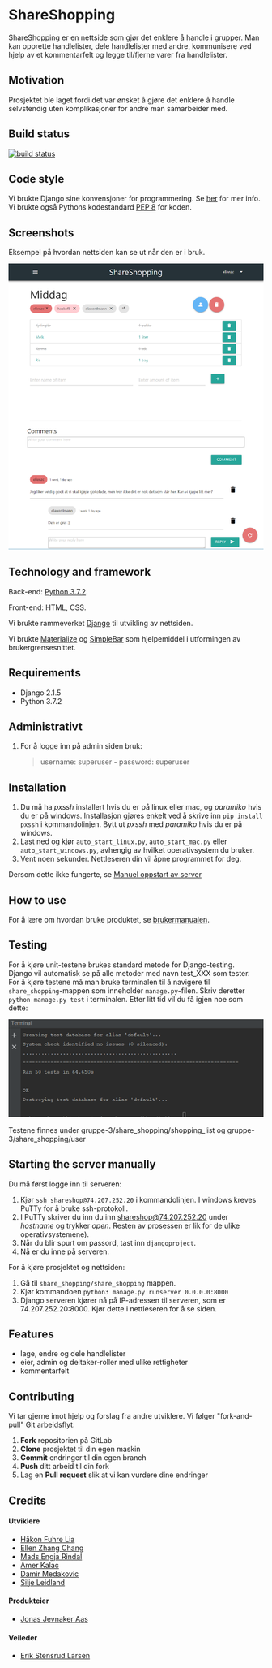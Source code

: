 # **ShareShopping**

ShareShopping er en nettside som gjør det enklere å handle i grupper. 
Man kan opprette handlelister, dele handlelister med andre, kommunisere ved hjelp av et kommentarfelt og legge til/fjerne varer fra handlelister.

## Motivation
Prosjektet ble laget fordi det var ønsket å gjøre det enklere å handle selvstendig uten komplikasjoner for andre man samarbeider med.

## Build status

[![build status](https://gitlab.stud.idi.ntnu.no/programvareutvikling-v19/gruppe-3/badges/master/build.svg)](https://gitlab.stud.idi.ntnu.no/programvareutvikling-v19/gruppe-3/-/jobs)


## Code style

Vi brukte Django sine konvensjoner for programmering. Se [her](https://docs.djangoproject.com/en/2.2/internals/contributing/writing-code/coding-style/) for mer info.
Vi brukte også Pythons kodestandard [PEP 8](https://www.python.org/dev/peps/pep-0008/) for koden. <br>

## Screenshots

Eksempel på hvordan nettsiden kan se ut når den er i bruk.

![Alt-Text](readmeImages/ShareShoppingPreview.png)

## Technology and framework

Back-end: [Python 3.7.2](https://www.python.org/downloads/release/python-372/).<br>

Front-end: HTML, CSS. <br>

Vi brukte rammeverket [Django](https://www.djangoproject.com/) til utvikling av nettsiden.<br>

Vi brukte [Materialize](https://materializecss.com/) og [SimpleBar](https://grsmto.github.io/simplebar/) som hjelpemiddel i utformingen av brukergrensesnittet.


## Requirements
- Django 2.1.5
- Python 3.7.2


## Administrativt

1. For å logge inn på admin siden bruk:
    > username: superuser   -   password: superuser


## Installation

1. Du må ha *pxssh* installert hvis du er på linux eller mac, og *paramiko* hvis du er på windows. Installasjon gjøres enkelt ved å skrive inn `pip install pxssh` i kommandolinjen.
   Bytt ut *pxssh* med *paramiko* hvis du er på windows. 
2. Last ned og kjør `auto_start_linux.py`, `auto_start_mac.py` eller `auto_start_windows.py`, avhengig av hvilket operativsystem du bruker.
3. Vent noen sekunder. Nettleseren din vil åpne programmet for deg.

Dersom dette ikke fungerte, se [Manuel oppstart av server](https://gitlab.stud.idi.ntnu.no/programvareutvikling-v19/gruppe-3#manuel-oppstart-av-server)


## How to use
For å lære om hvordan bruke produktet, se [brukermanualen](https://gitlab.stud.idi.ntnu.no/programvareutvikling-v19/gruppe-3/wikis/Brukermanual).

## Testing

For å kjøre unit-testene brukes standard metode for Django-testing. <br>
Django vil automatisk se på alle metoder med navn test_XXX som tester. <br>
For å kjøre testene må man bruke terminalen til å navigere til `share_shopping`-mappen som inneholder `manage.py`-filen. Skriv deretter
`python manage.py test` i terminalen. Etter litt tid vil du få igjen noe som dette:

![alt text](readmeImages/TestResultPreview.png)

Testene finnes under gruppe-3/share_shopping/shopping_list og gruppe-3/share_shopping/user



## Starting the server manually
Du må først logge inn til serveren:

1. Kjør `ssh shareshop@74.207.252.20` i kommandolinjen. I windows kreves PuTTy for å bruke ssh-protokoll.
2. I PuTTy skriver du inn du inn shareshop@74.207.252.20 under *hostname* og trykker *open*. Resten av prosessen er lik for de ulike operativsystemene).
3. Når du blir spurt om passord, tast inn `djangoproject`.
4. Nå er du inne på serveren. 

For å kjøre prosjektet og nettsiden:

1. Gå til `share_shopping/share_shopping` mappen.
2. Kjør kommandoen `python3 manage.py runserver 0.0.0.0:8000`
3. Django serveren kjører nå på IP-adressen til serveren, som er 74.207.252.20:8000. Kjør dette i nettleseren for å se siden. 


## Features
- lage, endre og dele handlelister
- eier, admin og deltaker-roller med ulike rettigheter
- kommentarfelt


## Contributing
Vi tar gjerne imot hjelp og forslag fra andre utviklere. Vi følger "fork-and-pull" Git arbeidsflyt.
1. **Fork** repositorien på GitLab
2. **Clone** prosjektet til din egen maskin
3. **Commit** endringer til din egen branch
4. **Push** ditt arbeid til din fork
5. Lag en **Pull request** slik at vi kan vurdere dine endringer


## Credits

#### Utviklere
* [Håkon Fuhre Lia](https://gitlab.stud.idi.ntnu.no/haakofli)
* [Ellen Zhang Chang](https://gitlab.stud.idi.ntnu.no/ellenzc)
* [Mads Engja Rindal](https://gitlab.stud.idi.ntnu.no/madseri)
* [Amer Kalac](https://gitlab.stud.idi.ntnu.no/amerk)
* [Damir Medakovic](https://gitlab.stud.idi.ntnu.no/damirm)
* [Silje Leidland](https://gitlab.stud.idi.ntnu.no/siljelei)

#### Produkteier
* [Jonas Jevnaker Aas](https://gitlab.stud.idi.ntnu.no/jonasjaa)

#### Veileder
* [Erik Stensrud Larsen](https://gitlab.stud.idi.ntnu.no/eriksla)




